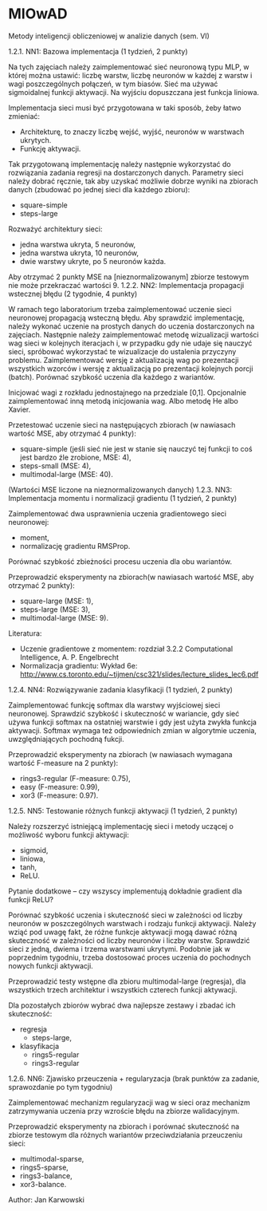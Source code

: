 # MIOwAD
Metody inteligencji obliczeniowej w analizie danych (sem. VI)


1.2.1. NN1: Bazowa implementacja (1 tydzień, 2 punkty)

Na tych zajęciach należy zaimplementować sieć neuronową typu MLP, w której można ustawić: liczbę warstw, liczbę neuronów w każdej z warstw i wagi poszczególnych połączeń, w tym biasów. Sieć ma używać sigmoidalnej funkcji aktywacji. Na wyjściu dopuszczana jest funkcja liniowa.

Implementacja sieci musi być przygotowana w taki sposób, żeby łatwo zmieniać:

- Architekturę, to znaczy liczbę wejść, wyjść, neuronów w warstwach ukrytych.
- Funkcję aktywacji.

Tak przygotowaną implementację należy następnie wykorzystać do rozwiązania zadania regresji na dostarczonych danych. Parametry sieci należy dobrać ręcznie, tak aby uzyskać możliwie dobrze wyniki na zbiorach danych (zbudować po jednej sieci dla każdego zbioru):

- square-simple
- steps-large

Rozważyć architektury sieci:

- jedna warstwa ukryta, 5 neuronów,
- jedna warstwa ukryta, 10 neuronów,
- dwie warstwy ukryte, po 5 neuronów każda.

Aby otrzymać 2 punkty MSE na [nieznormalizowanym] zbiorze testowym nie może przekraczać wartości 9.
1.2.2. NN2: Implementacja propagacji wstecznej błędu (2 tygodnie, 4 punkty)

W ramach tego laboratorium trzeba zaimplementować uczenie sieci neuronowej propagacją wsteczną błędu. Aby sprawdzić implementację, należy wykonać uczenie na prostych danych do uczenia dostarczonych na zajęciach. Następnie należy zaimplementować metodę wizualizacji wartości wag sieci w kolejnych iteracjach i, w przypadku gdy nie udaje się nauczyć sieci, spróbować wykorzystać te wizualizacje do ustalenia przyczyny problemu. Zaimplementować wersję z aktualizacją wag po prezentacji wszystkich wzorców i wersję z aktualizacją po prezentacji kolejnych porcji (batch). Porównać szybkość uczenia dla każdego z wariantów.

Inicjować wagi z rozkładu jednostajnego na przedziale [0,1]. Opcjonalnie zaimplementować inną metodą inicjowania wag. Albo metodę He albo Xavier.

Przetestować uczenie sieci na następujących zbiorach (w nawiasach wartość MSE, aby otrzymać 4 punkty):

- square-simple (jeśli sieć nie jest w stanie się nauczyć tej funkcji to coś jest bardzo źle zrobione, MSE: 4),
- steps-small (MSE: 4),
- multimodal-large (MSE: 40).

(Wartości MSE liczone na nieznormalizowanych danych)
1.2.3. NN3: Implementacja momentu i normalizacji gradientu (1 tydzień, 2 punkty)

Zaimplementować dwa usprawnienia uczenia gradientowego sieci neuronowej:

- moment,
- normalizację gradientu RMSProp.

Porównać szybkość zbieżności procesu uczenia dla obu wariantów.

Przeprowadzić eksperymenty na zbiorach(w nawiasach wartość MSE, aby otrzymać 2 punkty):

- square-large (MSE: 1),
- steps-large (MSE: 3),
- multimodal-large (MSE: 9).

Literatura:

- Uczenie gradientowe z momentem: rozdział 3.2.2 Computational Intelligence, A. P. Engelbrecht
- Normalizacja gradientu: Wykład 6e: http://www.cs.toronto.edu/~tijmen/csc321/slides/lecture_slides_lec6.pdf

1.2.4. NN4: Rozwiązywanie zadania klasyfikacji (1 tydzień, 2 punkty)

Zaimplementować funkcję softmax dla warstwy wyjściowej sieci neuronowej. Sprawdzić szybkość i skuteczność w wariancie, gdy sieć używa funkcji softmax na ostatniej warstwie i gdy jest użyta zwykła funkcja aktywacji. Softmax wymaga też odpowiednich zmian w algorytmie uczenia, uwzględniających pochodną fukcji.

Przeprowadzić eksperymenty na zbiorach (w nawiasach wymagana wartość F-measure na 2 punkty):

- rings3-regular (F-measure: 0.75),
- easy (F-measure: 0.99),
- xor3 (F-measure: 0.97).

1.2.5. NN5: Testowanie różnych funkcji aktywacji (1 tydzień, 2 punkty)

Należy rozszerzyć istniejącą implementację sieci i metody uczącej o możliwość wyboru funkcji aktywacji:

- sigmoid,
- liniowa,
- tanh,
- ReLU.

Pytanie dodatkowe – czy wszyscy implementują dokładnie gradient dla funkcji ReLU?

Porównać szybkość uczenia i skuteczność sieci w zależności od liczby neuronów w poszczególnych warstwach i rodzaju funkcji aktywacji. Należy wziąć pod uwagę fakt, że różne funkcje aktywacji mogą dawać różną skuteczność w zależności od liczby neuronów i liczby warstw. Sprawdzić sieci z jedną, dwiema i trzema warstwami ukrytymi. Podobnie jak w poprzednim tygodniu, trzeba dostosować proces uczenia do pochodnych nowych funkcji aktywacji.

Przeprowadzić testy wstępne dla zbioru multimodal-large (regresja), dla wszystkich trzech architektur i wszystkich czterech funkcji aktywacji.

Dla pozostałych zbiorów wybrać dwa najlepsze zestawy i zbadać ich skuteczność:

- regresja
    - steps-large,
- klasyfikacja
    - rings5-regular
    - rings3-regular

1.2.6. NN6: Zjawisko przeuczenia + regularyzacja (brak punktów za zadanie, sprawozdanie po tym tygodniu)

Zaimplementować mechanizm regularyzacji wag w sieci oraz mechanizm zatrzymywania uczenia przy wzroście błędu na zbiorze walidacyjnym.

Przeprowadzić eksperymenty na zbiorach i porównać skuteczność na zbiorze testowym dla różnych wariantów przeciwdziałania przeuczeniu sieci:

- multimodal-sparse,
- rings5-sparse,
- rings3-balance,
- xor3-balance.

Author: Jan Karwowski
